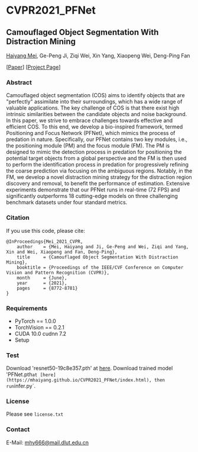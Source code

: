 # CVPR2021_PFNet

## Camouflaged Object Segmentation With Distraction Mining
[Haiyang Mei](https://mhaiyang.github.io/), Ge-Peng Ji, Ziqi Wei, Xin Yang, Xiaopeng Wei, Deng-Ping Fan

[[Paper](https://openaccess.thecvf.com/content/CVPR2021/papers/Mei_Camouflaged_Object_Segmentation_With_Distraction_Mining_CVPR_2021_paper.pdf)] [[Project Page](https://mhaiyang.github.io/CVPR2021_PFNet/index.html)]

### Abstract
Camouflaged object segmentation (COS) aims to identify objects that are "perfectly" assimilate into their surroundings, which has a wide range of valuable applications. The key challenge of COS is that there exist high intrinsic similarities between the candidate objects and noise background. In this paper, we strive to embrace challenges towards effective and efficient COS. To this end, we develop a bio-inspired framework, termed Positioning and Focus Network (PFNet), which mimics the process of predation in nature. Specifically, our PFNet contains two key modules, i.e., the positioning module (PM) and the focus module (FM). The PM is designed to mimic the detection process in predation for positioning the potential target objects from a global perspective and the FM is then used to perform the identification process in predation for progressively refining the coarse prediction via focusing on the ambiguous regions. Notably, in the FM, we develop a novel distraction mining strategy for the distraction region discovery and removal, to benefit the performance of estimation. Extensive experiments demonstrate that our PFNet runs in real-time (72 FPS) and significantly outperforms 18 cutting-edge models on three challenging benchmark datasets under four standard metrics.

### Citation
If you use this code, please cite:

```
@InProceedings{Mei_2021_CVPR,
    author    = {Mei, Haiyang and Ji, Ge-Peng and Wei, Ziqi and Yang, Xin and Wei, Xiaopeng and Fan, Deng-Ping},
    title     = {Camouflaged Object Segmentation With Distraction Mining},
    booktitle = {Proceedings of the IEEE/CVF Conference on Computer Vision and Pattern Recognition (CVPR)},
    month     = {June},
    year      = {2021},
    pages     = {8772-8781}
}
```

### Requirements
* PyTorch == 1.0.0
* TorchVision == 0.2.1
* CUDA 10.0  cudnn 7.2
* Setup


### Test
Download 'resnet50-19c8e357.pth' at [here](https://download.pytorch.org/models/resnet50-19c8e357.pth).
Download trained model 'PFNet.pth` at [here](https://mhaiyang.github.io/CVPR2021_PFNet/index.html), then run `infer.py`.

<!-- ### Experimental Results -->

<!-- ##### Quantitative Results -->
<!-- <img src="https://github.com/Mhaiyang/CVPR2020_GDNet/blob/master/assets/table1.png" width="60%" height="60%"> -->


<!-- ##### Component analysis -->
<!-- <img src="https://github.com/Mhaiyang/CVPR2020_GDNet/blob/master/assets/table2.png" width="60%" height="60%"> -->


<!-- ##### Qualitative Results -->
<!-- <img src="https://github.com/Mhaiyang/CVPR2020_GDNet/blob/master/assets/results.png" width="100%" height="100%"> -->

### License
Please see `license.txt`

### Contact
E-Mail: mhy666@mail.dlut.edu.cn
